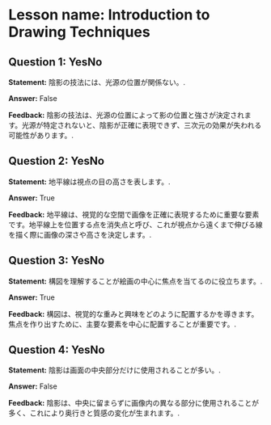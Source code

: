 # Lesson name: Introduction to Drawing Techniques

## Question 1: YesNo

**Statement:** 陰影の技法には、光源の位置が関係ない。.

**Answer:** False

**Feedback:**
陰影の技法は、光源の位置によって影の位置と強さが決定されます。光源が特定されないと、陰影が正確に表現できず、三次元の効果が失われる可能性があります。.


## Question 2: YesNo

**Statement:** 地平線は視点の目の高さを表します。.

**Answer:** True

**Feedback:**
地平線は、視覚的な空間で画像を正確に表現するために重要な要素です。地平線上を位置する点を消失点と呼び、これが視点から遠くまで伸びる線を描く際に画像の深さや高さを決定します。.


## Question 3: YesNo

**Statement:** 構図を理解することが絵画の中心に焦点を当てるのに役立ちます。.

**Answer:** True

**Feedback:**
構図は、視覚的な重みと興味をどのように配置するかを導きます。焦点を作り出すために、主要な要素を中心に配置することが重要です。.


## Question 4: YesNo

**Statement:** 陰影は画面の中央部分だけに使用されることが多い。.

**Answer:** False

**Feedback:**
陰影は、中央に留まらずに画像内の異なる部分に使用されることが多く、これにより奥行きと質感の変化が生まれます。.

